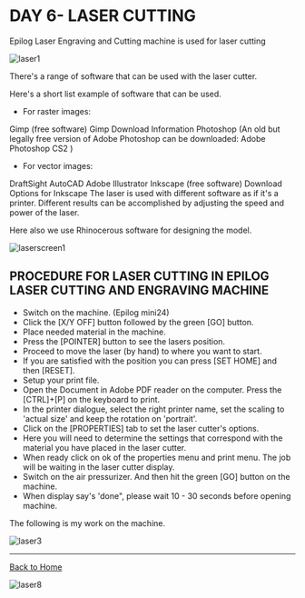 
# DAY 6- LASER CUTTING
  
Epilog Laser Engraving and Cutting machine is used for laser cutting   
  
![laser1](https://user-images.githubusercontent.com/30692869/29833940-d3bb8f10-8d0a-11e7-8878-73f0f7574e4a.jpg)



There's a range of software that can be used with the laser cutter.

Here's a short list example of software that can be used.

- For raster images:

 Gimp (free software) Gimp Download Information
 Photoshop
(An old but legally free version of Adobe Photoshop can be downloaded: Adobe Photoshop CS2 )

- For vector images:

 DraftSight
 AutoCAD
 Adobe Illustrator
 Inkscape (free software) Download Options for Inkscape
The laser is used with different software as if it's a printer. Different results can be accomplished by adjusting the speed and power of the laser.


Here also we use Rhinocerous software for designing the model.
  
  ![laserscreen1](https://user-images.githubusercontent.com/30692869/29833897-9f7dd3fc-8d0a-11e7-960c-6809a6973c03.png)

## PROCEDURE FOR LASER CUTTING IN EPILOG  LASER CUTTING AND ENGRAVING MACHINE

-  Switch on the machine. (Epilog mini24) 
- Click the [X/Y OFF] button followed by the green [GO] button.
- Place needed material in the machine.
- Press the [POINTER] button to see the lasers position.
- Proceed to move the laser (by hand) to where you want to start.
- If you are satisfied with the position you can press [SET HOME] and then [RESET].
- Setup your print file.
- Open the Document in Adobe PDF reader on the computer. Press the [CTRL]+[P] on the keyboard to print. 
- In the printer dialogue, select the right printer name, set the scaling to 'actual size' and keep the rotation on 'portrait'. 
- Click on the [PROPERTIES] tab to set the laser cutter's options.
- Here you will need to determine the settings that correspond with the material you have placed in the laser cutter.
- When ready click on ok of the properties menu and print menu. The job will be waiting in the laser cutter display.
- Switch on the air pressurizer. And then hit the green [GO] button on the machine.
- When display say's 'done", please wait 10 - 30 seconds before opening machine.




The following is my work on the machine.



![laser3](https://user-images.githubusercontent.com/30692869/29834306-0d086cf6-8d0c-11e7-8043-e1fb149858d8.png)




<hr>
 
 [Back to Home](https://aminaibrahim.github.io)
 




![laser8](https://user-images.githubusercontent.com/30692869/29834365-4090c5fa-8d0c-11e7-8a71-f2f9f81fb65a.png)
